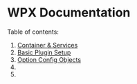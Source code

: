 # WPX Documentation

Table of contents:

1. [Container & Services]()
1. [Basic Plugin Setup]()
1. [Option Config Objects]()
1. []()
1. []()
